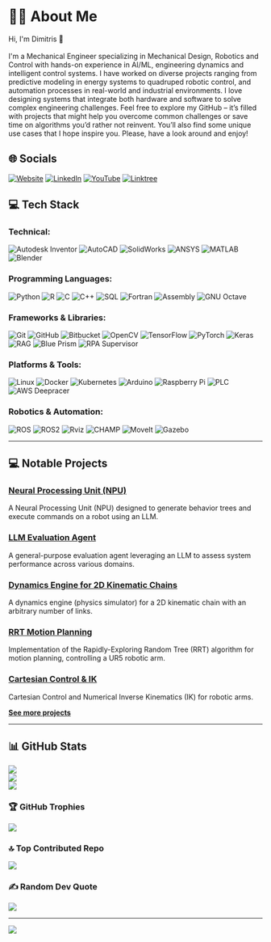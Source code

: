 # 🙋‍♂️ About Me

Hi, I'm Dimitris 👋<br><br>I'm a Mechanical Engineer specializing in Mechanical Design, Robotics and Control with hands-on experience in AI/ML, engineering dynamics and intelligent control systems. I have worked on diverse projects ranging from predictive modeling in energy systems to quadruped robotic control, and automation processes in real-world and industrial environments. I love designing systems that integrate both hardware and software to solve complex engineering challenges. Feel free to explore my GitHub – it’s filled with projects that might help you overcome common challenges or save time on algorithms you’d rather not reinvent. You’ll also find some unique use cases that I hope inspire you. Please, have a look around and enjoy!


## 🌐 Socials

[![Website](https://img.shields.io/badge/Website-%2312100E.svg?style=flat&logo=githubpages&logoColor=white)](https://www.thedalabs.com/) 
[![LinkedIn](https://img.shields.io/badge/LinkedIn-%230077B5.svg?style=flat&logo=linkedin&logoColor=white)](https://linkedin.com/in/anastasiou-dimitris/) 
[![YouTube](https://img.shields.io/badge/YouTube-%23FF0000.svg?style=flat&logo=YouTube&logoColor=white)](https://youtube.com/@da-labs) 
[![Linktree](https://img.shields.io/badge/Linktree-%23CFE7E7.svg?style=flat&logo=linktree&logoColor=green)](https://linktr.ee/dimitris.anastasiou)


## 💻 Tech Stack

### Technical:
![Autodesk Inventor](https://img.shields.io/badge/Autodesk%20Inventor-%23ffffff.svg?style=flat&logo=autodesk&logoColor=0696D7) 
![AutoCAD](https://img.shields.io/badge/AutoCAD-%23E40029.svg?style=flat&logo=autodesk&logoColor=white) 
![SolidWorks](https://img.shields.io/badge/SolidWorks-%23D22128.svg?style=flat&logo=solidworks&logoColor=white) 
![ANSYS](https://img.shields.io/badge/ANSYS-%23ffcc33.svg?style=flat&logo=ansys&logoColor=black) 
![MATLAB](https://img.shields.io/badge/MATLAB-%23FF7043.svg?style=flat&logo=mathworks&logoColor=white) 
![Blender](https://img.shields.io/badge/blender-%23F5792A.svg?style=flat&logo=blender&logoColor=white) 

### Programming Languages:
![Python](https://img.shields.io/badge/python-3670A0?style=flat&logo=python&logoColor=ffdd54) 
![R](https://img.shields.io/badge/r-276DC3?style=flat&logo=r&logoColor=white) 
![C](https://img.shields.io/badge/c-A8B9CC.svg?style=flat&logo=c&logoColor=white) 
![C++](https://img.shields.io/badge/c++-00599C.svg?style=flat&logo=c%2B%2B&logoColor=white) 
![SQL](https://img.shields.io/badge/SQL-CC2927.svg?style=flat&logo=microsoft-sql-server&logoColor=white) 
![Fortran](https://img.shields.io/badge/Fortran-734F96.svg?style=flat&logo=fortran&logoColor=white) 
![Assembly](https://img.shields.io/badge/Assembly-007396.svg?style=flat) 
![GNU Octave](https://img.shields.io/badge/GNU%20Octave-0790C0?style=flat&logo=gnu-octave&logoColor=fcd683)

### Frameworks & Libraries:
![Git](https://img.shields.io/badge/Git-F05032.svg?style=flat&logo=git&logoColor=white) 
![GitHub](https://img.shields.io/badge/GitHub-181717.svg?style=flat&logo=github&logoColor=white) 
![Bitbucket](https://img.shields.io/badge/Bitbucket-0052CC.svg?style=flat&logo=bitbucket&logoColor=white) 
![OpenCV](https://img.shields.io/badge/OpenCV-5C3EE8.svg?style=flat&logo=opencv&logoColor=white) 
![TensorFlow](https://img.shields.io/badge/TensorFlow-FF6F00.svg?style=flat&logo=tensorflow&logoColor=white) 
![PyTorch](https://img.shields.io/badge/PyTorch-EE4C2C.svg?style=flat&logo=pytorch&logoColor=white) 
![Keras](https://img.shields.io/badge/Keras-D00000.svg?style=flat&logo=keras&logoColor=white) 
![RAG](https://img.shields.io/badge/RAG-76B900.svg?style=flat&logo=readthedocs&logoColor=white)
![Blue Prism](https://img.shields.io/badge/Blue%20Prism-0082C9.svg?style=flat&logo=blue-prism&logoColor=white) 
![RPA Supervisor](https://img.shields.io/badge/RPA%20Supervisor-000000.svg?style=flat&logo=rp-assistant&logoColor=white)

### Platforms & Tools:
![Linux](https://img.shields.io/badge/Linux-FCC624.svg?style=flat&logo=linux&logoColor=black) 
![Docker](https://img.shields.io/badge/Docker-2496ED.svg?style=flat&logo=docker&logoColor=white) 
![Kubernetes](https://img.shields.io/badge/Kubernetes-326CE5.svg?style=flat&logo=kubernetes&logoColor=white)
![Arduino](https://img.shields.io/badge/Arduino-00979D.svg?style=flat&logo=arduino&logoColor=white) 
![Raspberry Pi](https://img.shields.io/badge/Raspberry%20Pi-A22846.svg?style=flat&logo=raspberry-pi&logoColor=white) 
![PLC](https://img.shields.io/badge/PLC-FF9900.svg?style=flat&logo=siemens&logoColor=white) 
![AWS Deepracer](https://img.shields.io/badge/AWS%20Deepracer-232F3E.svg?style=flat&logo=amazon-aws&logoColor=white)

### Robotics & Automation:
![ROS](https://img.shields.io/badge/ROS-22314E.svg?style=flat&logo=ros&logoColor=white) 
![ROS2](https://img.shields.io/badge/ROS2-2C4CB8.svg?style=flat&logo=ros&logoColor=white) 
![Rviz](https://img.shields.io/badge/Rviz-4D4D4D.svg?style=flat) 
![CHAMP](https://img.shields.io/badge/CHAMP-000000.svg?style=flat) 
![MoveIt](https://img.shields.io/badge/MoveIt-793392.svg?style=flat) 
![Gazebo](https://img.shields.io/badge/Gazebo-8D85FF.svg?style=flat)

---


## 💻 Notable Projects

### [Neural Processing Unit (NPU)](https://github.com/dimitris-anastasiou/npu)
A Neural Processing Unit (NPU) designed to generate behavior trees and execute commands on a robot using an LLM.

### [LLM Evaluation Agent](https://github.com/dimitris-anastasiou/llm-evaluation-agent)
A general-purpose evaluation agent leveraging an LLM to assess system performance across various domains.

### [Dynamics Engine for 2D Kinematic Chains](https://github.com/dimitris-anastasiou/dynamics-engine-2d-kinematic-chains)
A dynamics engine (physics simulator) for a 2D kinematic chain with an arbitrary number of links.

### [RRT Motion Planning](https://github.com/dimitris-anastasiou/rrt-motion-planning)
Implementation of the Rapidly-Exploring Random Tree (RRT) algorithm for motion planning, controlling a UR5 robotic arm.

### [Cartesian Control & IK](https://github.com/dimitris-anastasiou/cartesian-control-IK)
Cartesian Control and Numerical Inverse Kinematics (IK) for robotic arms.

**[See more projects](https://github.com/dimitris-anastasiou?tab=repositories)**

---


## 📊 GitHub Stats

![](https://github-readme-stats.vercel.app/api?username=dimitris-anastasiou&theme=transparent&hide_border=true&include_all_commits=false&count_private=false)<br/>
![](https://github-readme-streak-stats.herokuapp.com/?user=dimitris-anastasiou&theme=transparent&hide_border=true)<br/>
![](https://github-readme-stats.vercel.app/api/top-langs/?username=dimitris-anastasiou&theme=transparent&hide_border=true&include_all_commits=false&count_private=false&layout=compact)

### 🏆 GitHub Trophies
![](https://github-profile-trophy.vercel.app/?username=dimitris-anastasiou&theme=transparent&no-frame=true&no-bg=true&margin-w=4)

### 🔝 Top Contributed Repo
![](https://github-contributor-stats.vercel.app/api?username=dimitris-anastasiou&limit=5&theme=transparent&combine_all_yearly_contributions=true)

### ✍️ Random Dev Quote
![](https://quotes-github-readme.vercel.app/api?type=horizontal&theme=dark)

---


[![](https://visitcount.itsvg.in/api?id=dimitris-anastasiou&icon=0&color=12)](https://visitcount.itsvg.in)
